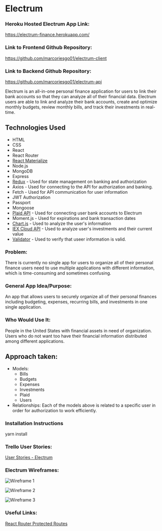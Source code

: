 # Electrum

### Heroku Hosted Electrum App Link:
https://electrum-finance.herokuapp.com/

### Link to Frontend Github Repository:
https://github.com/marcoriesgo01/electrum-client

### Link to Backend Github Repository:
https://github.com/marcoriesgo01/electrum-api

Electrum is an all-in-one personal finance application for users to link their bank accounts so that they can analyze all of their financial data. Electrum users are able to link and analyze their bank accounts, create and optimize monthly budgets, review monthly bills, and track their investments in real-time. 

## Technologies Used
* HTML 
* CSS 
* React 
* React Router
* [React Materialize](https://materializecss.com/)
* Node.js
* MongoDB
* Express
* [Redux](https://redux.js.org/) - Used for state management on banking and authorization
* Axios - Used for connecting to the API for authorization and banking.
* Fetch - Used for API communication for user information
* JWT Authorization
* Passport
* Mongoose
* [Plaid API](https://plaid.com/) - Used for connecting user bank accounts to Electrum
* Moment.js - Used for expirations and bank transaction dates
* [Chart.js](https://www.chartjs.org/) - Used to analyze the user's information
* [IEX Cloud API](https://iexcloud.io/) - Used to analyze user's investments and their current value
* [Validator](https://www.npmjs.com/package/validator) - Used to verify that useer information is valid.


### Problem: 
There is currently no single app for users to organize all of their personal finance users need to use multiple applications with different information, which is time-consuming and sometimes confusing.

### General App Idea/Purpose: 
An app that allows users to securely organize all of their personal finances including budgeting, expenses, recurring bills, and investments in one single application.

### Who Would Use It: 
People in the United States with financial assets in need of organization. Users who do not want too have their financial information distributed among different applications.

## Approach taken:
* Models: 
    * Bills
    * Budgets
    * Expenses
    * Investments
    * Plaid
    * Users
* Relationships: Each of the models above is related to a specific user in order for authorization to work efficiently.

### Installation Instructions
yarn install

### Trello User Stories:
[User Stories - Electrum](https://trello.com/b/60ZlDlbf/electrum-stories)

### Electrum Wireframes: 
![Wireframe 1](https://github.com/marcoriesgo01/electrum-client/blob/master/src/img/wireframe1.png?raw=true)

![Wireframe 2](https://github.com/marcoriesgo01/electrum-client/blob/master/src/img/wireframe2.png?raw=true)

![Wireframe 3](https://github.com/marcoriesgo01/electrum-client/blob/master/src/img/wireframe3.png?raw=true)

### Useful Links:

[React Router Protected Routes](https://tylermcginnis.com/react-router-protected-routes-authentication/)
